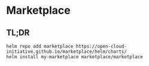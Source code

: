 # Marketplace

## TL;DR

```console
helm repo add marketplace https://open-cloud-initiative.github.io/marketplace/helm/charts/
helm install my-marketplace marketplace/marketplace
```